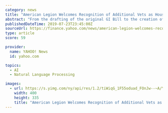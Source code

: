 ```yaml
---
category: news
title: "American Legion Welcomes Recognition of Additional Vets as House Passes LEGION Act"
abstract: "From the drafting of the original GI Bill to the creation of the Department of Veterans Affairs, The American Legion is the most influential voice for America's veterans. The American Legion ..."
publishedDateTime: 2019-07-23T23:45:00Z
sourceUrl: https://finance.yahoo.com/news/american-legion-welcomes-recognition-additional-vets-house-passes-232800123.html
type: article
score: 59

provider:
  name: YAHOO! News
  id: yahoo.com

topics:
  - AI
  - Natural Language Processing

images:
  - url: https://s.yimg.com/ny/api/res/1.2/tiWiqG_1F55oduad_FOnJw--~A/YXBwaWQ9aGlnaGxhbmRlcjtzbT0xO3c9ODAwO2lsPXBsYW5l/https://mma.prnewswire.com/media/841525/American_Legion_Logo.jpg
    width: 400
    height: 335
    title: "American Legion Welcomes Recognition of Additional Vets as House Passes LEGION Act"
---
```

